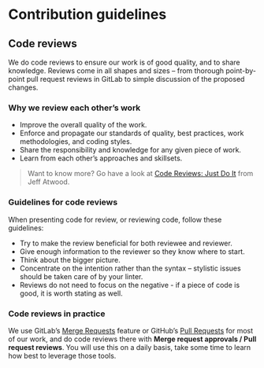 # Contribution guidelines

## Code reviews

We do code reviews to ensure our work is of good quality, and to share knowledge. Reviews come in all shapes and sizes – from thorough point-by-point pull request reviews in GitLab to simple discussion of the proposed changes.

### Why we review each other’s work

*   Improve the overall quality of the work.
*   Enforce and propagate our standards of quality, best practices, work methodologies, and coding styles.
*   Share the responsibility and knowledge for any given piece of work.
*   Learn from each other’s approaches and skillsets.

> Want to know more? Go have a look at [Code Reviews: Just Do It](https://blog.codinghorror.com/code-reviews-just-do-it/) from Jeff Atwood.

### Guidelines for code reviews

When presenting code for review, or reviewing code, follow these guidelines:

*   Try to make the review beneficial for both reviewee and reviewer.
*   Give enough information to the reviewer so they know where to start.
*   Think about the bigger picture.
*   Concentrate on the intention rather than the syntax – stylistic issues should be taken care of by your linter.
*   Reviews do not need to focus on the negative - if a piece of code is good, it is worth stating as well.

### Code reviews in practice

We use GitLab’s [Merge Requests](https://docs.gitlab.com/ee/user/project/merge_requests/) feature or GitHub’s [Pull Requests](https://help.github.com/articles/requesting-a-pull-request-review/) for most of our work, and do code reviews there with **Merge request approvals / Pull request reviews**. You will use this on a daily basis, take some time to learn how best to leverage those tools.
